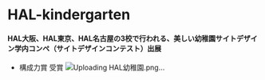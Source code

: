 # HAL-kindergarten
#### HAL大阪、HAL東京、HAL名古屋の3校で行われる、美しい幼稚園サイトデザイン学内コンペ（サイトデザインコンテスト）出展
- 構成力賞 受賞
![Uploading HAL幼稚園.png…]()
